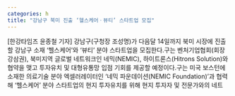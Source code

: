 ```yaml
---
categories: h
title: "강남구 북미 진출 ‘헬스케어ㆍ뷰티’ 스타트업 모집"
---
```

[한강타임즈 윤종철 기자] 강남구(구청장 조성명)가 다음달 14일까지 북미 시장에 진출할 강남구 소재 ‘헬스케어’와 ‘뷰티’ 분야 스타트업을 모집한다.구는 벤처기업협회(회장 강삼권), 북미지역 글로벌 네트워크인 네믹(NEMIC), 하이트론스(Hitrons Solution)와 협약을 맺고 투자유치 및 대형유통망 입점 기회를 제공할 예정이다.구는 미국 보스턴에 소재한 의료기술 분야 엑셀러레이터인 ‘네믹 파운데이션(NEMIC Foundation)’과 협력해 ‘헬스케어’ 분야 스타트업의 현지 투자유치를 위해 현지 투자자 및 전문가와의 네트